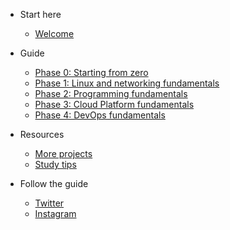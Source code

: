 <!-- docs/_sidebar.md -->

- Start here 
  - [Welcome](/#welcome)

- Guide

  - [Phase 0: Starting from zero](./phase0/README.md)
  - [Phase 1: Linux and networking fundamentals](./phase1/README.md)
  - [Phase 2: Programming fundamentals](./phase2/README.md)
  - [Phase 3: Cloud Platform fundamentals](./phase3/README.md)
  - [Phase 4: DevOps fundamentals](./phase4/README.md)

- Resources

  - [More projects](./projects/README.md)
  - [Study tips](./resources/readme.md)

- Follow the guide

  - [Twitter](https://twitter.com/learntocloud)
  - [Instagram](https://instagram.com/learntocloudguide)